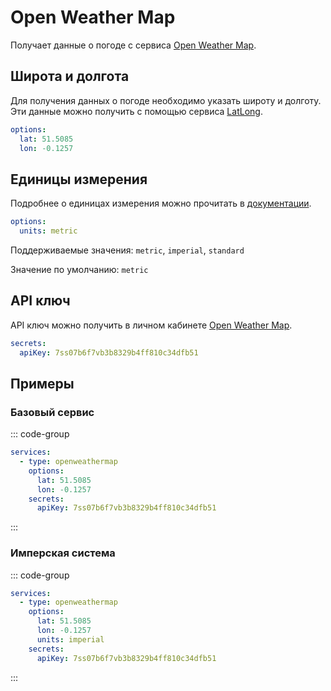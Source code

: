 # Open Weather Map

<preview-image name="services/openweathermap" />

Получает данные о погоде с сервиса [Open Weather Map](https://openweathermap.org/).

<!--@include: ../_parts/extends-base-service.md-->

## Широта и долгота

Для получения данных о погоде необходимо указать широту и долготу. Эти данные можно получить с помощью сервиса [LatLong](https://www.latlong.net/).

```yaml
options:
  lat: 51.5085
  lon: -0.1257
```

## Единицы измерения

Подробнее о единицах измерения можно прочитать в [документации](https://openweathermap.org/weather-data).

```yaml
options:
  units: metric
```

Поддерживаемые значения: `metric`, `imperial`, `standard`

Значение по умолчанию: `metric`

## API ключ

API ключ можно получить в личном кабинете [Open Weather Map](https://home.openweathermap.org/api_keys).

```yaml
secrets:
  apiKey: 7ss07b6f7vb3b8329b4ff810c34dfb51
```

<!--@include: ../_parts/secrets-safety.md-->

## Примеры

### Базовый сервис

::: code-group
```yaml [config.yml]
services:
  - type: openweathermap
    options:
      lat: 51.5085
      lon: -0.1257
    secrets:
      apiKey: 7ss07b6f7vb3b8329b4ff810c34dfb51
```
:::

### Имперская система

::: code-group
```yaml [config.yml]
services:
  - type: openweathermap
    options:
      lat: 51.5085
      lon: -0.1257
      units: imperial
    secrets:
      apiKey: 7ss07b6f7vb3b8329b4ff810c34dfb51
```
:::
